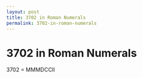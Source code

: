 ```yaml
---
layout: post
title: 3702 in Roman Numerals
permalink: 3702-in-roman-numerals
---
```


# 3702 in Roman Numerals

3702 = MMMDCCII
